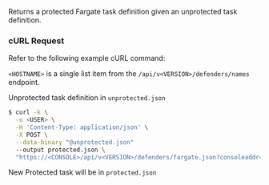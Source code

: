 Returns a protected Fargate task definition given an unprotected task definition.

### cURL Request
Refer to the following example cURL command:

`<HOSTNAME>` is a single list item from the `/api/v<VERSION>/defenders/names` endpoint.

Unprotected task definition in `unprotected.json`

```bash
$ curl -k \
  -u <USER> \
  -H 'Content-Type: application/json' \
  -X POST \
  --data-binary "@unprotected.json"
  --output protected.json \
  "https://<CONSOLE>/api/v<VERSION>/defenders/fargate.json?consoleaddr=<HOSTNAME>&defenderType=appEmbedded"
```

New Protected task will be in `protected.json`

